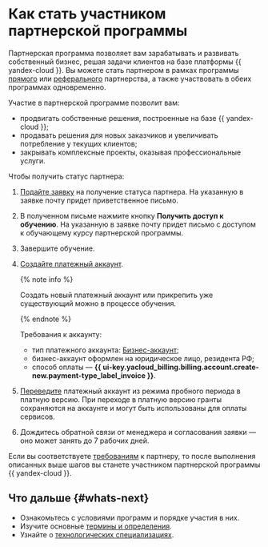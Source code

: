 # Как стать участником партнерской программы

Партнерская программа позволяет вам зарабатывать и развивать собственный бизнес, решая задачи клиентов на базе платформы {{ yandex-cloud }}. Вы можете стать партнером в рамках программы [прямого](./program/var.md) или [реферального](./program/referral.md) партнерства, а также участвовать в обеих программах одновременно.

Участие в партнерской программе позволит вам:

* продвигать собственные решения, построенные на базе {{ yandex-cloud }};
* продавать решения для новых заказчиков и увеличивать потребление у текущих клиентов;
* закрывать комплексные проекты, оказывая профессиональные услуги.

Чтобы получить статус партнера:

1. [Подайте заявку](https://yandex.cloud/ru/partners#partners-form) на получение статуса партнера. На указанную в заявке почту придет приветственное письмо.
1. В полученном письме нажмите кнопку **Получить доступ к обучению**. На указанную в заявке почту придет письмо с доступом к обучающему курсу партнерской программы.
1. Завершите обучение.
1. [Создайте платежный аккаунт](../billing/operations/create-new-account.md).

   {% note info %}

   Создать новый платежный аккаунт или прикрепить уже существующий можно в процессе обучения.

   {% endnote %}

   Требования к аккаунту:

   * тип платежного аккаунта: [Бизнес-аккаунт](../billing/concepts/billing-account.md#ba-types);
   * бизнес-аккаунт оформлен на юридическое лицо, резидента РФ;
   * способ оплаты — **{{ ui-key.yacloud_billing.billing.account.create-new.payment-type_label_invoice }}**.

1. [Переведите](../billing/operations/activate-commercial.md) платежный аккаунт из режима пробного периода в платную версию. При переходе в платную версию гранты сохраняются на аккаунте и могут быть использованы для оплаты сервисов.
1. Дождитесь обратной связи от менеджера и согласования заявки — оно может занять до 7 рабочих дней.

Если вы соответствуете [требованиям](https://yandex.ru/legal/cloud_partnership_requirements/) к партнеру, то после выполнения описанных выше шагов вы станете участником партнерской программы {{ yandex-cloud }}.

## Что дальше {#whats-next}

* Ознакомьтесь с условиями программ и порядке участия в них.
* Изучите основные [термины и определения](./terms.md).
* Узнайте о [технологических специализациях](./specializations/index.md).
